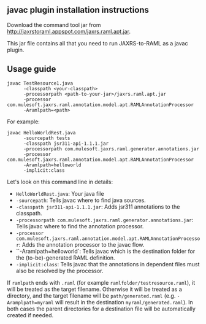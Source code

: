## javac plugin installation instructions

Download the command tool jar from http://jaxrstoraml.appspot.com/jaxrs.raml.apt.jar.

This jar file contains all that you need to run JAXRS-to-RAML as a javac plugin.


## Usage guide

```
javac TestResource1.java
      -classpath <your-classpath>
      -processorpath <path-to-your-jar>/jaxrs.raml.apt.jar
      -processor com.mulesoft.jaxrs.raml.annotation.model.apt.RAMLAnnotationProcessor
      -Aramlpath=<path>
```

For example:

```
javac HelloWorldRest.java
      -sourcepath tests
      -classpath jsr311-api-1.1.1.jar
      -processorpath com.mulesoft.jaxrs.raml.generator.annotations.jar
      -processor com.mulesoft.jaxrs.raml.annotation.model.apt.RAMLAnnotationProcessor
      -Aramlpath=helloworld
      -implicit:class
```

Let's look on this command line in details:
 * `HelloWorldRest.java`: Your java file
 * `-sourcepath`: Tells javac where to find java sources.
 * `-classpath jsr311-api-1.1.1.jar`: Adds jsr311 annotations to the classpath.
 * `-processorpath com.mulesoft.jaxrs.raml.generator.annotations.jar`: Tells javac where to find the annotation processor.
 * `-processor com.mulesoft.jaxrs.raml.annotation.model.apt.RAMLAnnotationProcessor`: Adds the annotation processor to the javac flow.
 * ``-Aramlpath=helloworld`: Tells javac which is the destination folder for the (to-be)-generated RAML definition.
 * `-implicit:class`: Tells javac that the annotations in dependent files must also be resolved by the processor.



If `ramlpath` ends with `.raml` (for example `ramlfolder/testresource.raml`), it will be treated as the target filename.
Otherwise it will be treated as a directory, and the target filename will be `path/generated.raml` (e.g. `-Aramplpath=myraml` will result in the destination `myraml/generated.raml`).
In both cases the parent directories for a destination file will be automatically created if needed.
